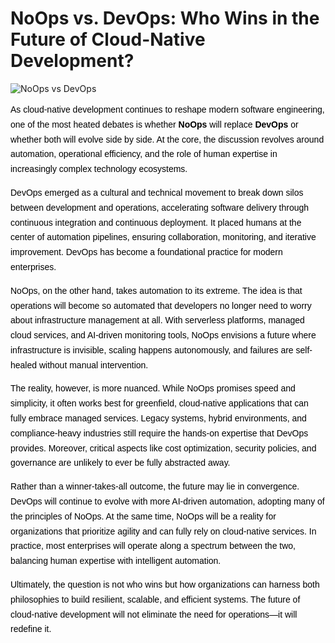 # NoOps vs. DevOps: Who Wins in the Future of Cloud-Native Development?

![NoOps vs DevOps](https://encrypted-tbn0.gstatic.com/images?q=tbn:ANd9GcRNKJjjvHYH1scIC7kyAdppXDRuxc6Klnf8yQ&s)

<div style="color: #000000; font-family: Arial, sans-serif; line-height: 1.7;">

As cloud-native development continues to reshape modern software engineering, one of the most heated debates is whether **NoOps** will replace **DevOps** or whether both will evolve side by side. At the core, the discussion revolves around automation, operational efficiency, and the role of human expertise in increasingly complex technology ecosystems.  

DevOps emerged as a cultural and technical movement to break down silos between development and operations, accelerating software delivery through continuous integration and continuous deployment. It placed humans at the center of automation pipelines, ensuring collaboration, monitoring, and iterative improvement. DevOps has become a foundational practice for modern enterprises.  

NoOps, on the other hand, takes automation to its extreme. The idea is that operations will become so automated that developers no longer need to worry about infrastructure management at all. With serverless platforms, managed cloud services, and AI-driven monitoring tools, NoOps envisions a future where infrastructure is invisible, scaling happens autonomously, and failures are self-healed without manual intervention.  

The reality, however, is more nuanced. While NoOps promises speed and simplicity, it often works best for greenfield, cloud-native applications that can fully embrace managed services. Legacy systems, hybrid environments, and compliance-heavy industries still require the hands-on expertise that DevOps provides. Moreover, critical aspects like cost optimization, security policies, and governance are unlikely to ever be fully abstracted away.  

Rather than a winner-takes-all outcome, the future may lie in convergence. DevOps will continue to evolve with more AI-driven automation, adopting many of the principles of NoOps. At the same time, NoOps will be a reality for organizations that prioritize agility and can fully rely on cloud-native services. In practice, most enterprises will operate along a spectrum between the two, balancing human expertise with intelligent automation.  

Ultimately, the question is not who wins but how organizations can harness both philosophies to build resilient, scalable, and efficient systems. The future of cloud-native development will not eliminate the need for operations—it will redefine it.  

</div>
